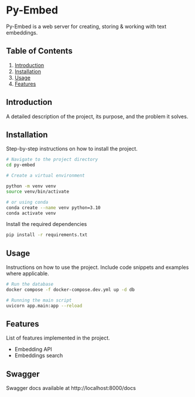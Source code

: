 # Py-Embed

Py-Embed is a web server for creating, storing & working with text embeddings.

## Table of Contents

1. [Introduction](#introduction)
2. [Installation](#installation)
3. [Usage](#usage)
4. [Features](#features)

## Introduction

A detailed description of the project, its purpose, and the problem it solves.

## Installation

Step-by-step instructions on how to install the project.

```bash
# Navigate to the project directory
cd py-embed

# Create a virtual environment

python -m venv venv
source venv/bin/activate

# or using conda
conda create --name venv python=3.10
conda activate venv
```

Install the required dependencies

```bash
pip install -r requirements.txt
```

## Usage

Instructions on how to use the project. Include code snippets and examples where applicable.

```bash
# Run the database
docker compose -f docker-compose.dev.yml up -d db

# Running the main script
uvicorn app.main:app --reload
```

## Features

List of features implemented in the project.

- Embedding API
- Embeddings search

## Swagger

Swagger docs available at http://localhost:8000/docs